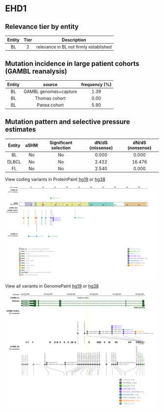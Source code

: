 # EHD1

## Relevance tier by entity

|Entity|Tier|Description                           |
|:------:|:----:|--------------------------------------|
|BL    |2   |relevance in BL not firmly established|

## Mutation incidence in large patient cohorts (GAMBL reanalysis)

|Entity|source               |frequency (%)|
|:------:|:---------------------:|:-------------:|
|BL    |GAMBL genomes+capture|1.39         |
|BL    |Thomas cohort        |0.00         |
|BL    |Panea cohort         |5.90         |

## Mutation pattern and selective pressure estimates

|Entity|aSHM|Significant selection|dN/dS (missense)|dN/dS (nonsense)|
|:------:|:----:|:---------------------:|:----------------:|:----------------:|
|BL    |No  |No                   |0.000           | 0.000          |
|DLBCL |No  |No                   |2.422           |16.476          |
|FL    |No  |No                   |2.540           | 0.000          |



View coding variants in ProteinPaint [hg19](https://www.bcgsc.ca/downloads/morinlab/GAMBL/test/genes/EHD1_protein.html)  or [hg38](https://www.bcgsc.ca/downloads/morinlab/GAMBL/test/genes/EHD1_protein_hg38.html)

![image](images/proteinpaint/EHD1_NM_006795.svg)

View all variants in GenomePaint [hg19](https://www.bcgsc.ca/downloads/morinlab/GAMBL/test/genes/EHD1.html)  or [hg38](https://www.bcgsc.ca/downloads/morinlab/GAMBL/test/genes/EHD1_hg38.html)

![image](images/proteinpaint/EHD1.svg)
